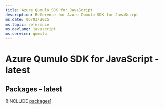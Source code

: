 ```yaml
---
title: Azure Qumulo SDK for JavaScript
description: Reference for Azure Qumulo SDK for JavaScript
ms.date: 06/03/2025
ms.topic: reference
ms.devlang: javascript
ms.service: qumulo
---
```

# Azure Qumulo SDK for JavaScript - latest
## Packages - latest
[!INCLUDE [packages](qumulo-index.md)]